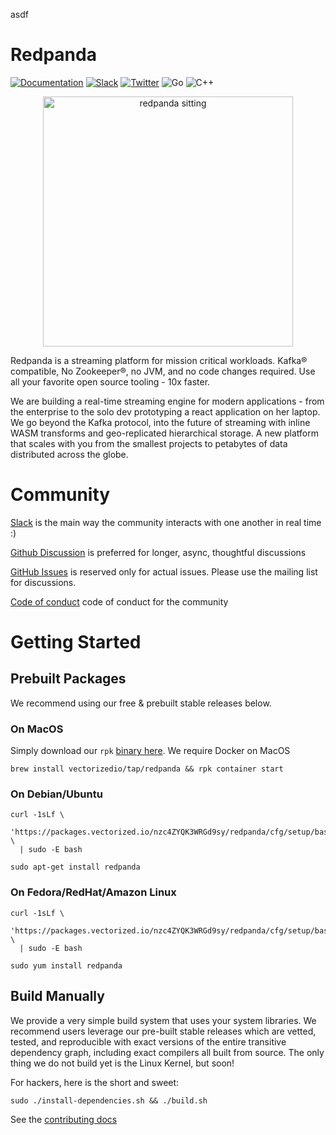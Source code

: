 asdf
# Redpanda
[![Documentation](https://img.shields.io/badge/documentation-black)](https://vectorized.io/documentation)
[![Slack](https://img.shields.io/badge/slack-purple)](https://vectorized.io/slack)
[![Twitter](https://img.shields.io/twitter/follow/vectorizedio.svg?style=social&label=Follow)](https://twitter.com/intent/follow?screen_name=vectorizedio)
![Go](https://github.com/vectorizedio/redpanda/workflows/Go/badge.svg)
![C++](https://github.com/vectorizedio/redpanda/workflows/build-test/badge.svg)

[<p align="center"><img src="docs/PANDA_sitting.jpg" alt="redpanda sitting" width="400"/></p>](https://vectorized.io/redpanda)


Redpanda is a streaming platform for mission critical workloads. Kafka® compatible, 
No Zookeeper®, no JVM, and no code changes required. Use all your favorite open source tooling - 10x faster.

We are building a real-time streaming engine for modern applications - from the 
enterprise to the solo dev prototyping a react application on her laptop. 
We go beyond the Kafka protocol, into the future of streaming with inline WASM 
transforms and geo-replicated hierarchical storage. A new platform that scales with 
you from the smallest projects to petabytes of data distributed across the globe.

# Community

[Slack](https://vectorized.io/slack) is the main way the community interacts with one another in real time :) 

[Github Discussion](https://github.com/vectorizedio/redpanda/discussions) is preferred for longer, async, thoughtful discussions

[GitHub Issues](https://github.com/vectorizedio/redpanda/issues) is reserved only for actual issues. Please use the mailing list for discussions.

[Code of conduct](./CODE_OF_CONDUCT.md) code of conduct for the community

# Getting Started

## Prebuilt Packages

We recommend using our free & prebuilt stable releases below.  

### On MacOS

Simply download our `rpk` [binary here](https://github.com/vectorizedio/redpanda/releases). We require Docker on MacOS

```
brew install vectorizedio/tap/redpanda && rpk container start
```

### On Debian/Ubuntu

```
curl -1sLf \
  'https://packages.vectorized.io/nzc4ZYQK3WRGd9sy/redpanda/cfg/setup/bash.deb.sh' \
  | sudo -E bash
  
sudo apt-get install redpanda
```

### On Fedora/RedHat/Amazon Linux

```
curl -1sLf \
  'https://packages.vectorized.io/nzc4ZYQK3WRGd9sy/redpanda/cfg/setup/bash.rpm.sh' \
  | sudo -E bash
  
sudo yum install redpanda
```

## Build Manually

We provide a very simple build system that uses your system libraries. We recommend
users leverage our pre-built stable releases which are vetted, tested, and reproducible with exact
versions of the entire transitive dependency graph, including exact compilers
all built from source. The only thing we do not build yet is the Linux Kernel, but soon!

For hackers, here is the short and sweet:

```
sudo ./install-dependencies.sh && ./build.sh
```

See the [contributing docs](./CONTRIBUTING.md)
